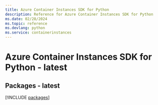 ```yaml
---
title: Azure Container Instances SDK for Python
description: Reference for Azure Container Instances SDK for Python
ms.date: 02/28/2024
ms.topic: reference
ms.devlang: python
ms.service: containerinstances
---
```

# Azure Container Instances SDK for Python - latest
## Packages - latest
[!INCLUDE [packages](container-instances-index.md)]